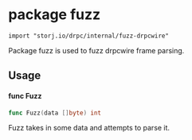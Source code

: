 # package fuzz

`import "storj.io/drpc/internal/fuzz-drpcwire"`

Package fuzz is used to fuzz drpcwire frame parsing.

## Usage

#### func  Fuzz

```go
func Fuzz(data []byte) int
```
Fuzz takes in some data and attempts to parse it.
